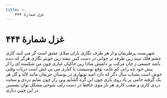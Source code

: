 ```yaml
---
title: >-
    غزل شمارهٔ ۴۴۴
---
```

# غزل شمارهٔ ۴۴۴

شهریست پرظریفان و از هر طرف نگاری
یاران صلای عشق است گر می کنید کاری
چشم فلک نبیند زین طرفه تر جوانی
در دست کس نیفتد زین خوبتر نگاری
هرگز که دیده باشد جسمی ز جان مرکب
بر دامنش مبادا زین خاکیان غباری
چون من شکسته ای را از پیش خود چه رانی
کم غایت توقع بوسیست یا کناری
می بی غش است دریاب وقتی خوش است بشتاب
سال دگر که دارد امید نوبهاری
در بوستان حریفان مانند لاله و گل
هر یک گرفته جامی بر یاد روی یاری
چون این گره گشایم وین راز چون نمایم
دردی و سخت دردی کاری و صعب کاری
هر تار موی حافظ در دست زلف شوخی
مشکل توان نشستن در این چنین دیاری
